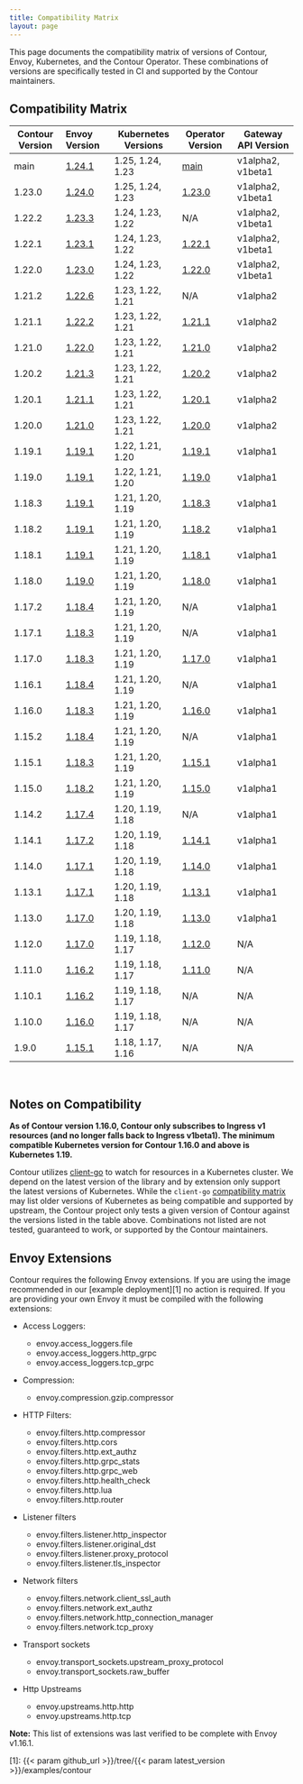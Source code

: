 ```yaml
---
title: Compatibility Matrix
layout: page
---
```


This page documents the compatibility matrix of versions of Contour, Envoy, Kubernetes, and the Contour Operator.
These combinations of versions are specifically tested in CI and supported by the Contour maintainers.

## Compatibility Matrix

| Contour Version | Envoy Version        | Kubernetes Versions | Operator Version | Gateway API Version |
| --------------- | :------------------- | ------------------- | ---------------- | --------------------|
| main            | [1.24.1][24]         | 1.25, 1.24, 1.23    | [main][50]       | v1alpha2, v1beta1   |
| 1.23.0          | [1.24.0][21]         | 1.25, 1.24, 1.23    | [1.23.0][74]     | v1alpha2, v1beta1   |
| 1.22.2          | [1.23.3][23]         | 1.24, 1.23, 1.22    | N/A              | v1alpha2, v1beta1   |
| 1.22.1          | [1.23.1][20]         | 1.24, 1.23, 1.22    | [1.22.1][73]     | v1alpha2, v1beta1   |
| 1.22.0          | [1.23.0][19]         | 1.24, 1.23, 1.22    | [1.22.0][72]     | v1alpha2, v1beta1   |
| 1.21.2          | [1.22.6][22]         | 1.23, 1.22, 1.21    | N/A              | v1alpha2            |
| 1.21.1          | [1.22.2][17]         | 1.23, 1.22, 1.21    | [1.21.1][70]     | v1alpha2            |
| 1.21.0          | [1.22.0][16]         | 1.23, 1.22, 1.21    | [1.21.0][69]     | v1alpha2            |
| 1.20.2          | [1.21.3][18]         | 1.23, 1.22, 1.21    | [1.20.2][71]     | v1alpha2            |
| 1.20.1          | [1.21.1][15]         | 1.23, 1.22, 1.21    | [1.20.1][68]     | v1alpha2            |
| 1.20.0          | [1.21.0][14]         | 1.23, 1.22, 1.21    | [1.20.0][67]     | v1alpha2            |
| 1.19.1          | [1.19.1][13]         | 1.22, 1.21, 1.20    | [1.19.1][65]     | v1alpha1            |
| 1.19.0          | [1.19.1][13]         | 1.22, 1.21, 1.20    | [1.19.0][64]     | v1alpha1            |
| 1.18.3          | [1.19.1][13]         | 1.21, 1.20, 1.19    | [1.18.3][66]     | v1alpha1            |
| 1.18.2          | [1.19.1][13]         | 1.21, 1.20, 1.19    | [1.18.2][63]     | v1alpha1            |
| 1.18.1          | [1.19.1][13]         | 1.21, 1.20, 1.19    | [1.18.1][62]     | v1alpha1            |
| 1.18.0          | [1.19.0][10]         | 1.21, 1.20, 1.19    | [1.18.0][61]     | v1alpha1            |
| 1.17.2          | [1.18.4][12]         | 1.21, 1.20, 1.19    | N/A              | v1alpha1            |
| 1.17.1          | [1.18.3][9]          | 1.21, 1.20, 1.19    | N/A              | v1alpha1            |
| 1.17.0          | [1.18.3][9]          | 1.21, 1.20, 1.19    | [1.17.0][60]     | v1alpha1            |
| 1.16.1          | [1.18.4][12]         | 1.21, 1.20, 1.19    | N/A              | v1alpha1            |
| 1.16.0          | [1.18.3][9]          | 1.21, 1.20, 1.19    | [1.16.0][59]     | v1alpha1            |
| 1.15.2          | [1.18.4][12]         | 1.21, 1.20, 1.19    | N/A              | v1alpha1            |
| 1.15.1          | [1.18.3][9]          | 1.21, 1.20, 1.19    | [1.15.1][58]     | v1alpha1            |
| 1.15.0          | [1.18.2][8]          | 1.21, 1.20, 1.19    | [1.15.0][57]     | v1alpha1            |
| 1.14.2          | [1.17.4][11]         | 1.20, 1.19, 1.18    | N/A              | v1alpha1            |
| 1.14.1          | [1.17.2][7]          | 1.20, 1.19, 1.18    | [1.14.1][56]     | v1alpha1            |
| 1.14.0          | [1.17.1][6]          | 1.20, 1.19, 1.18    | [1.14.0][55]     | v1alpha1            |
| 1.13.1          | [1.17.1][6]          | 1.20, 1.19, 1.18    | [1.13.1][54]     | v1alpha1            |
| 1.13.0          | [1.17.0][5]          | 1.20, 1.19, 1.18    | [1.13.0][53]     | v1alpha1            |
| 1.12.0          | [1.17.0][5]          | 1.19, 1.18, 1.17    | [1.12.0][52]     | N/A                 |
| 1.11.0          | [1.16.2][4]          | 1.19, 1.18, 1.17    | [1.11.0][51]     | N/A                 |
| 1.10.1          | [1.16.2][4]          | 1.19, 1.18, 1.17    | N/A              | N/A                 |
| 1.10.0          | [1.16.0][3]          | 1.19, 1.18, 1.17    | N/A              | N/A                 |
| 1.9.0           | [1.15.1][2]          | 1.18, 1.17, 1.16    | N/A              | N/A                 |

<br />

## Notes on Compatibility

**As of Contour version 1.16.0, Contour only subscribes to Ingress v1 resources (and no longer falls back to Ingress v1beta1). The minimum compatible Kubernetes version for Contour 1.16.0 and above is Kubernetes 1.19.**

Contour utilizes [client-go][98] to watch for resources in a Kubernetes cluster.
We depend on the latest version of the library and by extension only support the latest versions of Kubernetes.
While the `client-go` [compatibility matrix][99] may list older versions of Kubernetes as being compatible and supported by upstream, the Contour project only tests a given version of Contour against the versions listed in the table above.
Combinations not listed are not tested, guaranteed to work, or supported by the Contour maintainers.

## Envoy Extensions
Contour requires the following Envoy extensions.
If you are using the image recommended in our [example deployment][1] no action is required.
If you are providing your own Envoy it must be compiled with the following extensions:

- Access Loggers: 
  - envoy.access_loggers.file
  - envoy.access_loggers.http_grpc
  - envoy.access_loggers.tcp_grpc
  
- Compression:
  - envoy.compression.gzip.compressor
    
- HTTP Filters:
  - envoy.filters.http.compressor
  - envoy.filters.http.cors
  - envoy.filters.http.ext_authz
  - envoy.filters.http.grpc_stats
  - envoy.filters.http.grpc_web
  - envoy.filters.http.health_check
  - envoy.filters.http.lua
  - envoy.filters.http.router
   
- Listener filters
  - envoy.filters.listener.http_inspector
  - envoy.filters.listener.original_dst
  - envoy.filters.listener.proxy_protocol
  - envoy.filters.listener.tls_inspector

- Network filters
  - envoy.filters.network.client_ssl_auth
  - envoy.filters.network.ext_authz
  - envoy.filters.network.http_connection_manager
  - envoy.filters.network.tcp_proxy
  
- Transport sockets
  - envoy.transport_sockets.upstream_proxy_protocol
  - envoy.transport_sockets.raw_buffer
  
- Http Upstreams
  - envoy.upstreams.http.http
  - envoy.upstreams.http.tcp

__Note:__ This list of extensions was last verified to be complete with Envoy v1.16.1.


[1]: {{< param github_url >}}/tree/{{< param latest_version >}}/examples/contour

[2]: https://www.envoyproxy.io/docs/envoy/latest/version_history/v1.15.1
[3]: https://www.envoyproxy.io/docs/envoy/latest/version_history/v1.16.0
[4]: https://www.envoyproxy.io/docs/envoy/latest/version_history/v1.16.2
[5]: https://www.envoyproxy.io/docs/envoy/latest/version_history/v1.17.0
[6]: https://www.envoyproxy.io/docs/envoy/latest/version_history/v1.17.1
[7]: https://www.envoyproxy.io/docs/envoy/latest/version_history/v1.17.2
[8]: https://www.envoyproxy.io/docs/envoy/latest/version_history/v1.18.2
[9]: https://www.envoyproxy.io/docs/envoy/v1.18.3/version_history/current
[10]: https://www.envoyproxy.io/docs/envoy/v1.19.0/version_history/current
[11]: https://www.envoyproxy.io/docs/envoy/v1.17.4/version_history/current
[12]: https://www.envoyproxy.io/docs/envoy/v1.18.4/version_history/current
[13]: https://www.envoyproxy.io/docs/envoy/v1.19.1/version_history/current
[14]: https://www.envoyproxy.io/docs/envoy/v1.21.0/version_history/current
[15]: https://www.envoyproxy.io/docs/envoy/v1.21.1/version_history/current
[16]: https://www.envoyproxy.io/docs/envoy/v1.22.0/version_history/current
[17]: https://www.envoyproxy.io/docs/envoy/v1.22.2/version_history/current
[18]: https://www.envoyproxy.io/docs/envoy/v1.21.3/version_history/current
[19]: https://www.envoyproxy.io/docs/envoy/v1.23.0/version_history/v1.23/v1.23.0
[20]: https://www.envoyproxy.io/docs/envoy/v1.23.1/version_history/v1.23/v1.23.1
[21]: https://www.envoyproxy.io/docs/envoy/v1.24.0/version_history/v1.24/v1.24.0
[22]: https://www.envoyproxy.io/docs/envoy/v1.22.6/version_history/current
[23]: https://www.envoyproxy.io/docs/envoy/v1.23.3/version_history/v1.23/v1.23.3
[24]: https://www.envoyproxy.io/docs/envoy/v1.24.1/version_history/v1.24/v1.24.1

[50]: https://github.com/projectcontour/contour-operator
[51]: https://github.com/projectcontour/contour-operator/releases/tag/v1.11.0
[52]: https://github.com/projectcontour/contour-operator/releases/tag/v1.12.0
[53]: https://github.com/projectcontour/contour-operator/releases/tag/v1.13.0
[54]: https://github.com/projectcontour/contour-operator/releases/tag/v1.13.1
[55]: https://github.com/projectcontour/contour-operator/releases/tag/v1.14.0
[56]: https://github.com/projectcontour/contour-operator/releases/tag/v1.14.1
[57]: https://github.com/projectcontour/contour-operator/releases/tag/v1.15.0
[58]: https://github.com/projectcontour/contour-operator/releases/tag/v1.15.1
[59]: https://github.com/projectcontour/contour-operator/releases/tag/v1.16.0
[60]: https://github.com/projectcontour/contour-operator/releases/tag/v1.17.0
[61]: https://github.com/projectcontour/contour-operator/releases/tag/v1.18.0
[62]: https://github.com/projectcontour/contour-operator/releases/tag/v1.18.1
[63]: https://github.com/projectcontour/contour-operator/releases/tag/v1.18.2
[64]: https://github.com/projectcontour/contour-operator/releases/tag/v1.19.0
[65]: https://github.com/projectcontour/contour-operator/releases/tag/v1.19.1
[66]: https://github.com/projectcontour/contour-operator/releases/tag/v1.18.3
[67]: https://github.com/projectcontour/contour-operator/releases/tag/v1.20.0
[68]: https://github.com/projectcontour/contour-operator/releases/tag/v1.20.1
[69]: https://github.com/projectcontour/contour-operator/releases/tag/v1.21.0
[70]: https://github.com/projectcontour/contour-operator/releases/tag/v1.21.1
[71]: https://github.com/projectcontour/contour-operator/releases/tag/v1.20.2
[72]: https://github.com/projectcontour/contour-operator/releases/tag/v1.22.0
[73]: https://github.com/projectcontour/contour-operator/releases/tag/v1.22.1
[74]: https://github.com/projectcontour/contour-operator/releases/tag/v1.23.0

[98]: https://github.com/kubernetes/client-go
[99]: https://github.com/kubernetes/client-go#compatibility-matrix
